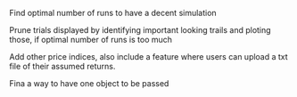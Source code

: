 Find optimal number of runs to have a decent simulation

Prune trials displayed by identifying important looking trails and ploting those, if optimal number of runs is too much

Add other price indices, also include a feature where users can upload a txt file of their assumed returns.

Fina a way to have one object to be passed 